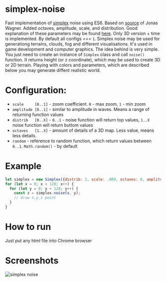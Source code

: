 # simplex-noise
Fast implementation of [simplex](https://en.wikipedia.org/wiki/Simplex_noise) noise using ES6. Based on [source](https://github.com/jwagner/simplex-noise.js) of Jonas Wagner. Added octaves, amplitude, scale, and distribution. Good explanation of these parameters may be found [here](https://www.redblobgames.com/maps/terrain-from-noise). Only 3D version + time is implemented. By default all configs === `1`.
Simplex noise may be used for generationg terrains, clouds, fog and different visualisations. It's
used in game development and computer graphics. The idea behind is very simple. You just need to
create an instance of `Simplex` class and call `noise()` function. It returns height (or z coordinate),
which may be used to create 3D or 2D terrain. Playing with colors and parameters, which are described
below you may generate diffent realistic world.
 
# Configuration:
- `scale     [0..1]` - zoom coefficient. `0` - max zoom, `1` - min zoom
- `amplitude [0..1]` - similar to amplitude in waves. Means a range of returning function values 
- `distrib   [0..X]` - `0..1` - noise function will return top values, `1..X` noise function will return buttom values
- `octaves   [1..X]` - amount of details of a 3D map. Less value, means less details.
- `random`           - reference to random function, which return values between `0..1`. `Math.random()` - by default

# Example
```javascript
let simplex = new Simplex({distrib: 2, scale: .009, octaves: 8, amplitude: .005});
for (let x = 0; x < 128; x++) {
  for (let y = 0; y < 128; y++) {
    const z = simplex.noise(x, y);
    // draw x,y,z point
  }
}
```

# How to run
Just put any html file into Chrome browser

# Screenshots
![simplex noise](https://github.com/tmptrash/simplex-noise/raw/master/screenshot.png)
